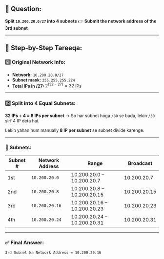 ## 🧠 Question:

**Split `10.200.20.0/27` into 4 subnets**
👉 **Submit the network address of the 3rd subnet**

---

## 🎯 Step-by-Step Tareeqa:

### 1️⃣ Original Network Info:

* **Network:** `10.200.20.0/27`
* **Subnet mask:** `255.255.255.224`
* **Total IPs in /27:**
  $2^{(32-27)} = 32$ IPs

---

### 2️⃣ Split into 4 Equal Subnets:

**32 IPs ÷ 4 = 8 IPs per subnet**
→ So har subnet hoga `/30` se bada, lekin `/30` sirf 4 IP deta hai.

Lekin yahan hum manually **8 IP per subnet** se subnet divide karenge.

---

### 🔢 Subnets:

| Subnet # | Network Address | Range                       | Broadcast    |
| -------- | --------------- | --------------------------- | ------------ |
| 1st      | `10.200.20.0`   | 10.200.20.0 – 10.200.20.7   | 10.200.20.7  |
| 2nd      | `10.200.20.8`   | 10.200.20.8 – 10.200.20.15  | 10.200.20.15 |
| 3rd      | `10.200.20.16`  | 10.200.20.16 – 10.200.20.23 | 10.200.20.23 |
| 4th      | `10.200.20.24`  | 10.200.20.24 – 10.200.20.31 | 10.200.20.31 |

---

### ✅ Final Answer:

```
3rd Subnet ka Network Address = 10.200.20.16
```
